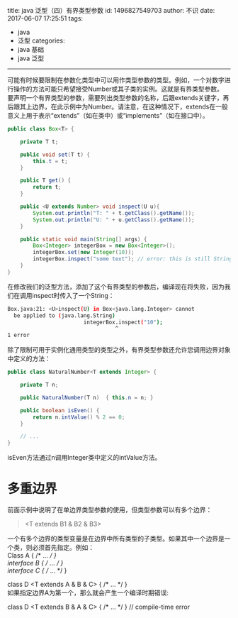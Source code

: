 title: java 泛型（四）有界类型参数
id: 1496827549703
author: 不识
date: 2017-06-07 17:25:51
tags:
  - java
  - 泛型
categories:
  - java 基础
  - java 泛型
---
可能有时候要限制在参数化类型中可以用作类型参数的类型。例如，一个对数字进行操作的方法可能只希望接受Number或其子类的实例。这就是有界类型参数。
要声明一个有界类型的参数，需要列出类型参数的名称，后跟extends关键字，再后跟其上边界，在此示例中为Number。请注意，在这种情况下，extends在一般意义上用于表示“extends”（如在类中）或“implements”（如在接口中）。

```java
public class Box<T> {

    private T t;          

    public void set(T t) {
        this.t = t;
    }

    public T get() {
        return t;
    }

    public <U extends Number> void inspect(U u){
        System.out.println("T: " + t.getClass().getName());
        System.out.println("U: " + u.getClass().getName());
    }

    public static void main(String[] args) {
        Box<Integer> integerBox = new Box<Integer>();
        integerBox.set(new Integer(10));
        integerBox.inspect("some text"); // error: this is still String!
    }
}
```

在修改我们的泛型方法，添加了这个有界类型的参数后，编译现在将失败，因为我们在调用inspect时传入了一个String：
``` bash
Box.java:21: <U>inspect(U) in Box<java.lang.Integer> cannot
  be applied to (java.lang.String)
                        integerBox.inspect("10");
                                  ^
1 error

```
除了限制可用于实例化通用类型的类型之外，有界类型参数还允许您调用边界对象中定义的方法：
```java
public class NaturalNumber<T extends Integer> {

    private T n;

    public NaturalNumber(T n)  { this.n = n; }

    public boolean isEven() {
        return n.intValue() % 2 == 0;
    }

    // ...
}
```
isEven方法通过n调用Integer类中定义的intValue方法。

# 多重边界
前面示例中说明了在单边界类型参数的使用，但类型参数可以有多个边界：
> <T extends B1 & B2 & B3>

一个有多个边界的类型变量是在边界中所有类型的子类型。如果其中一个边界是一个类，则必须首先指定。例如：  
Class A { /* ... */ }  
interface B { /* ... */ }  
interface C { /* ... */ }  

class D &lt;T extends A & B & C> { /* ... */ }  
如果指定边界A为第一个，那么就会产生一个编译时期错误:

class D &lt;T extends B & A & C> { /* ... */ }  // compile-time error

